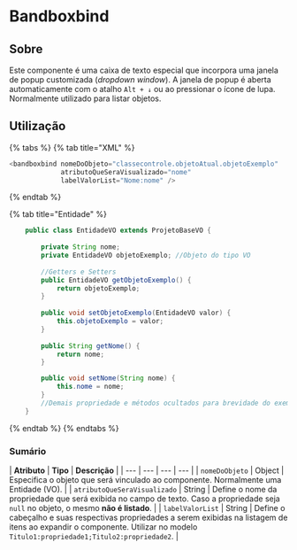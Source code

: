 # Bandboxbind

## Sobre

Este componente é uma caixa de texto especial que incorpora uma janela de popup customizada \(_dropdown window_\). A janela de popup é aberta automaticamente com o atalho `Alt + ↓` ou ao pressionar o ícone de lupa. Normalmente utilizado para listar objetos.

## Utilização

{% tabs %}
{% tab title="XML" %}
```java
<bandboxbind nomeDoObjeto="classecontrole.objetoAtual.objetoExemplo"
             atributoQueSeraVisualizado="nome" 
             labelValorList="Nome:nome" />
```
{% endtab %}

{% tab title="Entidade" %}
```java
	public class EntidadeVO extends ProjetoBaseVO {
		
		private String nome;
		private EntidadeVO objetoExemplo; //Objeto do tipo VO
		
		//Getters e Setters
		public EntidadeVO getObjetoExemplo() {
			return objetoExemplo;
		}
		
		public void setObjetoExemplo(EntidadeVO valor) {
			this.objetoExemplo = valor;
		}
		
		public String getNome() {
			return nome;
		}

		public void setNome(String nome) {
			this.nome = nome;
		}
		//Demais propriedade e métodos ocultados para brevidade do exemplo
	}
```
{% endtab %}
{% endtabs %}

### Sumário

| **Atributo** | **Tipo** | **Descrição** |
| --- | --- | --- | --- |
| `nomeDoObjeto` | Object | Especifica o objeto que será vinculado ao componente. Normalmente uma Entidade \(VO\).  |
| `atributoQueSeraVisualizado` | String | Define o nome da propriedade que será exibida no campo de texto. Caso a propriedade seja `null` no objeto, o mesmo **não é listado**. |
| `labelValorList` | String | Define o cabeçalho e suas respectivas propriedades a serem exibidas na listagem de itens ao expandir o componente. Utilizar no modelo `Titulo1:propriedade1;Titulo2:propriedade2`. |



